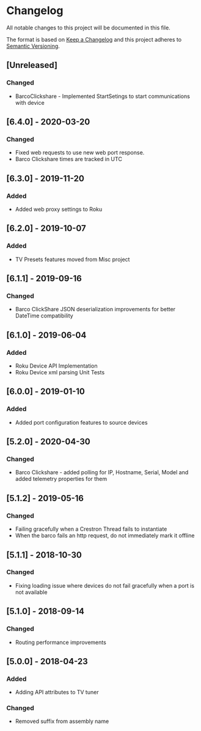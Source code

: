 # Changelog
All notable changes to this project will be documented in this file.

The format is based on [Keep a Changelog](http://keepachangelog.com/en/1.0.0/)
and this project adheres to [Semantic Versioning](http://semver.org/spec/v2.0.0.html).

## [Unreleased]
### Changed
 - BarcoClickshare - Implemented StartSetings to start communications with device

## [6.4.0] - 2020-03-20
### Changed
 - Fixed web requests to use new web port response.
 - Barco Clickshare times are tracked in UTC

## [6.3.0] - 2019-11-20
### Added
 - Added web proxy settings to Roku

## [6.2.0] - 2019-10-07
### Added
 - TV Presets features moved from Misc project

## [6.1.1] - 2019-09-16
### Changed
 - Barco ClickShare JSON deserialization improvements for better DateTime compatibility

## [6.1.0] - 2019-06-04
### Added
 - Roku Device API Implementation
 - Roku Device xml parsing Unit Tests

## [6.0.0] - 2019-01-10
### Added
 - Added port configuration features to source devices

## [5.2.0] - 2020-04-30
### Changed
 - Barco Clickshare - added polling for IP, Hostname, Serial, Model and added telemetry properties for them

## [5.1.2] - 2019-05-16
### Changed
 - Failing gracefully when a Crestron Thread fails to instantiate
 - When the barco fails an http request, do not immediately mark it offline

## [5.1.1] - 2018-10-30
### Changed
 - Fixing loading issue where devices do not fail gracefully when a port is not available

## [5.1.0] - 2018-09-14
### Changed
 - Routing performance improvements

## [5.0.0] - 2018-04-23
### Added
 - Adding API attributes to TV tuner

### Changed
 - Removed suffix from assembly name

